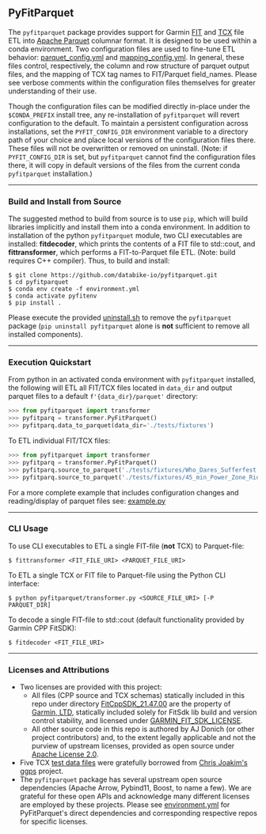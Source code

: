 ## PyFitParquet

The ```pyfitparquet``` package provides support for Garmin [FIT](https://developer.garmin.com/fit/overview/) and [TCX](https://en.wikipedia.org/wiki/Training_Center_XML) file ETL into [Apache Parquet](https://parquet.apache.org/) columnar format. It is designed to be used within a conda environment. Two configuration files are used to fine-tune ETL behavior: [parquet_config.yml](https://github.com/databike-io/pyfitparquet/blob/main/pyfitparquet/parquet_config.yml) and [mapping_config.yml](https://github.com/databike-io/pyfitparquet/blob/main/pyfitparquet/mapping_config.yml). In general, these files control, respectively, the column and row structure of parquet output files, and the mapping of TCX tag names to FIT/Parquet field_names. Please see verbose comments within the configuration files themselves for greater understanding of their use.  

Though the configuration files can be modified directly in-place under the ```$CONDA_PREFIX``` install tree, any re-installation of ```pyfitparquet``` will revert configuration to the default. To maintain a persistent configuration across installations, set the ```PYFIT_CONFIG_DIR``` environment variable to a directory path of your choice and place local versions of the configuration files there. These files will not be overwritten or removed on uninstall. (Note: if ```PYFIT_CONFIG_DIR``` is set, but ```pyfitparquet``` cannot find the configuration files there, it will copy in default versions of the files from the current conda ```pyfitparquet``` installation.)

___
### Build and Install from Source

The suggested method to build from source is to use ```pip```, which will build libraries implicitly and install them into a conda environment. In addition to installation of the python ```pyfitparquet``` module, two CLI executables are installed: **fitdecoder**, which prints the contents of a FIT file to std::cout, and **fittransformer**, which performs a FIT-to-Parquet file ETL. (Note: build requires C++ compiler). Thus, to build and install:

```
$ git clone https://github.com/databike-io/pyfitparquet.git
$ cd pyfitparquet
$ conda env create -f environment.yml
$ conda activate pyfitenv
$ pip install .
```

Please execute the provided [uninstall.sh](https://github.com/databike-io/pyfitparquet/blob/main/uninstall.sh) to remove the ```pyfitparquet``` package (```pip uninstall pyfitparquet``` alone is **not** sufficient to remove all installed components). 

___
### Execution Quickstart
 
From python in an activated conda environment with ```pyfitparquet``` installed, the following will ETL all FIT/TCX files located in ```data_dir``` and output parquet files to a default ```f'{data_dir}/parquet'``` directory:
```python
>>> from pyfitparquet import transformer
>>> pyfitparq = transformer.PyFitParquet()
>>> pyfitparq.data_to_parquet(data_dir='./tests/fixtures')
```

To ETL individual FIT/TCX files:
```python
>>> from pyfitparquet import transformer
>>> pyfitparq = transformer.PyFitParquet()
>>> pyfitparq.source_to_parquet('./tests/fixtures/Who_Dares_Sufferfest.fit', parquet_dir='.')
>>> pyfitparq.source_to_parquet('./tests/fixtures/45_min_Power_Zone_Ride.tcx', parquet_dir='.')
```

For a more complete example that includes configuration changes and reading/display of parquet files see: [example.py](https://github.com/databike-io/pyfitparquet/blob/main/example.py)

___
### CLI Usage

To use CLI executables to ETL a single FIT-file (**not** TCX) to Parquet-file:
```
$ fittransformer <FIT_FILE_URI> <PARQUET_FILE_URI> 
```

To ETL a single TCX or FIT file to Parquet-file using the Python CLI interface:
```
$ python pyfitparquet/transformer.py <SOURCE_FILE_URI> [-P PARQUET_DIR] 
```

To decode a single FIT-file to std::cout (default functionality provided by Garmin CPP FitSDK):
```
$ fitdecoder <FIT_FILE_URI> 
```
___
### Licenses and Attributions

+ Two licenses are provided with this project: 
    + All files (CPP source and TCX schemas) statically included in this repo under directory [FitCppSDK_21.47.00](https://github.com/databike-io/pyfitparquet/tree/main/pyfitparquet/FitCppSDK_21.47.00) are the property of [Garmin, LTD](https://developer.garmin.com/fit/download/), statically included solely for FitSdk lib build and version control stability, and licensed under [GARMIN_FIT_SDK_LICENSE](https://github.com/databike-io/pyfitparquet/tree/main/pyfitparquet/FitCppSDK_21.47.00/GARMIN_FIT_SDK_LICENSE).  
    + All other source code in this repo is authored by AJ Donich (or other project contributors) and, to the extent legally applicable and not the purview of upstream licenses, provided as open source under [Apache License 2.0](https://github.com/databike-io/pyfitparquet/blob/main/LICENSE).
+ Five TCX [test data files](https://github.com/databike-io/pyfitparquet/tree/main/tests/fixtures) were gratefully borrowed from [Chris Joakim's ggps](https://github.com/cjoakim/ggps) project.  
+ The ```pyfitparquet``` package has several upstream open source dependencies (Apache Arrow, Pybind11, Boost, to name a few). We are grateful for these open APIs and acknowledge many different licenses are employed by these projects. Please see [environment.yml](https://github.com/databike-io/pyfitparquet/blob/main/environment.yml) for PyFitParquet's direct dependencies and corresponding respective repos for specific licenses.